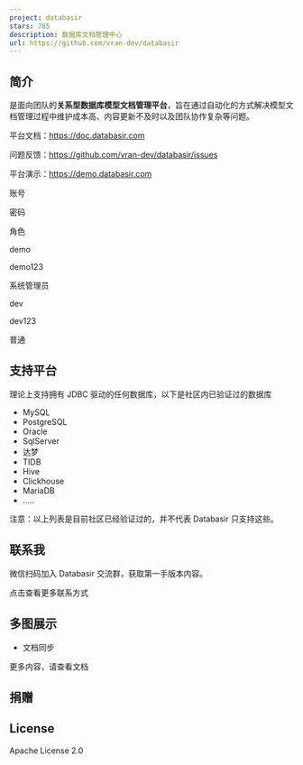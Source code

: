 ```yaml
---
project: databasir
stars: 765
description: 数据库文档管理中心
url: https://github.com/vran-dev/databasir
---
```


简介
--

是面向团队的**关系型数据库模型文档管理平台**，旨在通过自动化的方式解决模型文档管理过程中维护成本高、内容更新不及时以及团队协作复杂等问题。

平台文档：https://doc.databasir.com

问题反馈：https://github.com/vran-dev/databasir/issues

平台演示：https://demo.databasir.com

账号

密码

角色

demo

demo123

系统管理员

dev

dev123

普通

支持平台
----

理论上支持拥有 JDBC 驱动的任何数据库，以下是社区内已验证过的数据库

-   MySQL
-   PostgreSQL
-   Oracle
-   SqlServer
-   达梦
-   TIDB
-   Hive
-   Clickhouse
-   MariaDB
-   .....

注意：以上列表是目前社区已经验证过的，并不代表 Databasir 只支持这些。

联系我
---

微信扫码加入 Databasir 交流群，获取第一手版本内容。

点击查看更多联系方式

多图展示
----

-   文档同步

更多内容，请查看文档

捐赠
--

License
-------

Apache License 2.0
